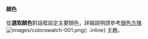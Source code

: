 #### 顏色
從**選取顏色**對話框設定主要顏色，詳細說明請參考[顏色方塊](select-color.html) ![images/colorswatch-001.png](images/colorswatch-001.png){: .inline} 主題。

